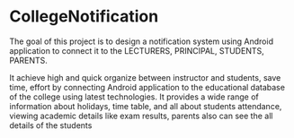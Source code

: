 # CollegeNotification

The goal of this project is to design a notification system using Android application to connect it to the  LECTURERS, PRINCIPAL, STUDENTS, PARENTS.

It achieve high and quick organize between instructor  and  students,  save  time,  effort  by  connecting Android  application  to  the  educational  database  of  the college using latest technologies. It provides a wide  range of information about holidays, time table, and all about students attendance, viewing academic details like exam results, parents also can see the all details of the students  

